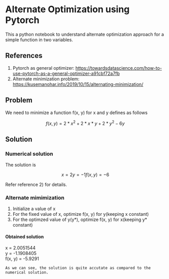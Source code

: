 # Alternate Optimization using Pytorch
This a python notebook to understand alternate optimization approach for a simple function in two variables.
## References
1) Pytorch as general optimizer: https://towardsdatascience.com/how-to-use-pytorch-as-a-general-optimizer-a91cbf72a7fb
2) Alternate minimization problem: https://kusemanohar.info/2019/10/15/alternating-minimization/

## Problem
We need to minimize a function f(x, y) for x and y defines as follows
```math
f(x, y) = 2*x^2 + 2*x*y + 2*y^2 - 6y
```
## Solution
### Numerical solution
The solution is      
```math
x = 2    
y = -1    
f(x, y) = -6
```
Refer reference 2) for details.
### Alternate mimimization
1) Initialize a value of x
2) For the fixed value of x, optimize f(x, y) for y(keeping x constant)
3) For the optimzed value of y(y*), optimize f(x, y) for x(keeping y* constant)
#### Obtained solution

x =  2.0051544      
y =  -1.1908405       
f(x, y) = -5.9291       
```
As we can see, the solution is quite accutate as compared to the numerical solution.
